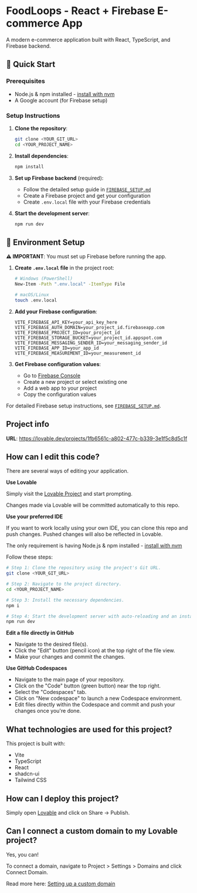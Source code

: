 # FoodLoops - React + Firebase E-commerce App

A modern e-commerce application built with React, TypeScript, and Firebase backend.

## 🚀 Quick Start

### Prerequisites
- Node.js & npm installed - [install with nvm](https://github.com/nvm-sh/nvm#installing-and-updating)
- A Google account (for Firebase setup)

### Setup Instructions

1. **Clone the repository**:
   ```bash
   git clone <YOUR_GIT_URL>
   cd <YOUR_PROJECT_NAME>
   ```

2. **Install dependencies**:
   ```bash
   npm install
   ```

3. **Set up Firebase backend** (required):
   - Follow the detailed setup guide in [`FIREBASE_SETUP.md`](./FIREBASE_SETUP.md)
   - Create a Firebase project and get your configuration
   - Create `.env.local` file with your Firebase credentials

4. **Start the development server**:
   ```bash
   npm run dev
   ```

## 🔧 Environment Setup

**⚠️ IMPORTANT**: You must set up Firebase before running the app.

1. **Create `.env.local` file** in the project root:
   ```bash
   # Windows (PowerShell)
   New-Item -Path ".env.local" -ItemType File
   
   # macOS/Linux
   touch .env.local
   ```

2. **Add your Firebase configuration**:
   ```env
   VITE_FIREBASE_API_KEY=your_api_key_here
   VITE_FIREBASE_AUTH_DOMAIN=your_project_id.firebaseapp.com
   VITE_FIREBASE_PROJECT_ID=your_project_id
   VITE_FIREBASE_STORAGE_BUCKET=your_project_id.appspot.com
   VITE_FIREBASE_MESSAGING_SENDER_ID=your_messaging_sender_id
   VITE_FIREBASE_APP_ID=your_app_id
   VITE_FIREBASE_MEASUREMENT_ID=your_measurement_id
   ```

3. **Get Firebase configuration values**:
   - Go to [Firebase Console](https://console.firebase.google.com/)
   - Create a new project or select existing one
   - Add a web app to your project
   - Copy the configuration values

For detailed Firebase setup instructions, see [`FIREBASE_SETUP.md`](./FIREBASE_SETUP.md).

## Project info

**URL**: https://lovable.dev/projects/1fb6561c-a802-477c-b339-3e1f5c8d5c1f

## How can I edit this code?

There are several ways of editing your application.

**Use Lovable**

Simply visit the [Lovable Project](https://lovable.dev/projects/1fb6561c-a802-477c-b339-3e1f5c8d5c1f) and start prompting.

Changes made via Lovable will be committed automatically to this repo.

**Use your preferred IDE**

If you want to work locally using your own IDE, you can clone this repo and push changes. Pushed changes will also be reflected in Lovable.

The only requirement is having Node.js & npm installed - [install with nvm](https://github.com/nvm-sh/nvm#installing-and-updating)

Follow these steps:

```sh
# Step 1: Clone the repository using the project's Git URL.
git clone <YOUR_GIT_URL>

# Step 2: Navigate to the project directory.
cd <YOUR_PROJECT_NAME>

# Step 3: Install the necessary dependencies.
npm i

# Step 4: Start the development server with auto-reloading and an instant preview.
npm run dev
```

**Edit a file directly in GitHub**

- Navigate to the desired file(s).
- Click the "Edit" button (pencil icon) at the top right of the file view.
- Make your changes and commit the changes.

**Use GitHub Codespaces**

- Navigate to the main page of your repository.
- Click on the "Code" button (green button) near the top right.
- Select the "Codespaces" tab.
- Click on "New codespace" to launch a new Codespace environment.
- Edit files directly within the Codespace and commit and push your changes once you're done.

## What technologies are used for this project?

This project is built with:

- Vite
- TypeScript
- React
- shadcn-ui
- Tailwind CSS

## How can I deploy this project?

Simply open [Lovable](https://lovable.dev/projects/1fb6561c-a802-477c-b339-3e1f5c8d5c1f) and click on Share -> Publish.

## Can I connect a custom domain to my Lovable project?

Yes, you can!

To connect a domain, navigate to Project > Settings > Domains and click Connect Domain.

Read more here: [Setting up a custom domain](https://docs.lovable.dev/tips-tricks/custom-domain#step-by-step-guide)
